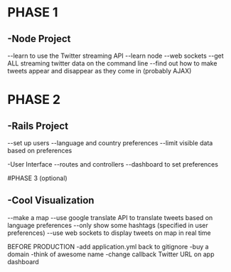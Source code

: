 # PHASE 1
## -Node Project
--learn to use the Twitter streaming API
--learn node
--web sockets
--get ALL streaming twitter data on the command line
--find out how to make tweets appear and disappear as they come in (probably AJAX)



# PHASE 2
## -Rails Project
--set up users
--language and country preferences
--limit visible data based on preferences

-User Interface
--routes and controllers
--dashboard to set preferences




#PHASE 3 (optional)
## -Cool Visualization
--make a map
--use google translate API to translate tweets based on language preferences
--only show some hashtags (specified in user preferences)
--use web sockets to display tweets on map in real time


BEFORE PRODUCTION
-add application.yml back to gitignore
-buy a domain
-think of awesome name
-change callback Twitter URL on app dashboard

